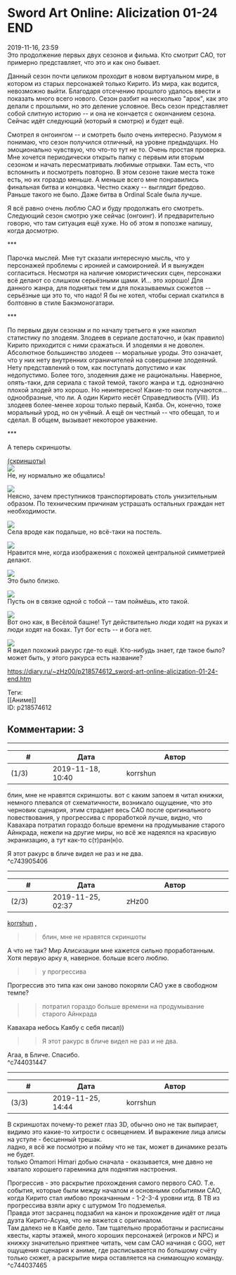 Sword Art Online: Alicization 01-24 END
=======================================

  
2019-11-16, 23:59  
 Это продолжение первых двух сезонов и фильма. Кто смотрит САО, тот примерно представляет, что это и как оно бывает.   
   
 Данный сезон почти целиком проходит в новом виртуальном мире, в котором из старых персонажей только Кирито. Из мира, как водится, невозможно выйти. Благодаря отсечению прошлого удалось ввести и показать много всего нового. Сезон разбит на несколько "арок", как это делали с прошлыми, но это деление условное. Весь сезон представляет собой слитную историю -- и она не кончается с окончанием сезона. Сейчас идёт следующий (который я смотрю) и будет ещё.   
   
 Смотрел я онгоингом -- и смотреть было очень интересно. Разумом я понимаю, что сезон получился отличный, на уровне предыдущих. Но эмоционально чувствую, что что-то тут не то. Очень простая проверка. Мне хочется периодически открыть папку с первым или вторым сезоном и начать пересматривать любимые отрывки. Там есть, что вспомнить и посмотреть повторно. В этом сезоне такие места тоже есть, но их гораздо меньше. А меньше всего мне понравились финальная битва и концовка. Честно скажу -- выглядит бредово. Раньше такого не было. Даже битва в Ordinal Scale была лучше.   
   
 Я всё равно очень люблю САО и буду продолжать его смотреть. Следующий сезон смотрю уже сейчас (онгоинг). И предварительно говорю, что там ситуация ещё хуже. Но об этом я попозже напишу, когда досмотрю.   
   
 \*\*\*   
   
 Парочка мыслей. Мне тут сказали интересную мысль, что у персонажей проблемы с иронией и самоиронией. И я вынужден согласиться. Несмотря на наличие юмористических сцен, персонажи всё делают со слишком серьёзными щами. И... это хорошо! Для данного жанра, для поднятых тем и для показываемых сюжетов -- серьёзные щи это то, что надо! Я бы не хотел, чтобы сериал скатился в болтовню в стиле Бакэмоногатари.   
   
 \*\*\*   
   
 По первым двум сезонам и по началу третьего я уже накопил статистику по злодеям. Злодеев в сериале достаточно, и (как правило) Кирито приходится с ними сражаться. И злодеями я не доволен. Абсолютное большинство злодеев -- моральные уроды. Это означает, что у них нету внутренних ограничителей на совершение злодеяний. Нету представлений о том, как поступать допустимо и как недопустимо. Более того, злодеяния даже не рациональны. Наверное, опять-таки, для сериала с такой темой, такого жанра и т.д. однозначно плохой злодей это хорошо. Но неинтересно! Какие-то они получаются... однообразные, что ли. А один Кирито несёт Справедливость (VIII). Из злодеев более-менее хорош только первый, Каяба. Он, конечно, тоже моральный урод, но он учёный. А ещё он честный -- что обещал, то и сделал. В общем, вызывает некоторое уважение.   
   
 \*\*\*   
   
 А теперь скриншоты.   
   
  [(скриншоты)](https://zHz00.diary.ru/p218574612.htm?index=1#linkmore218574612m1)       
  [![](https://i.imgur.com/8MVYtzGl.png)](https://i.imgur.com/8MVYtzG.png)    
 Не, ну нормально же общались!   
   
  [![](https://i.imgur.com/6vnMRrYl.png)](https://i.imgur.com/6vnMRrY.png)    
 Неясно, зачем преступников транспортировать столь унизительным образом. По техническим причинам устрашать остальных граждан нет необходимости.   
   
  [![](https://i.imgur.com/TnEAgHql.png)](https://i.imgur.com/TnEAgHq.png)    
 Села вроде как подальше, но всё-таки на постель.   
   
  [![](https://i.imgur.com/2Y5dEo8l.png)](https://i.imgur.com/2Y5dEo8.png)    
 Нравится мне, когда изображения с похожей центральной симметрией делают.   
   
  [![](https://i.imgur.com/Im5ftz5l.png)](https://i.imgur.com/Im5ftz5.png)    
 Это было близко.   
   
  [![](https://i.imgur.com/wLK7gfol.png)](https://i.imgur.com/wLK7gfo.png)    
 Пусть он в связке одной с тобой -- там поймёшь, кто такой.   
   
  [![](https://i.imgur.com/r1dicgal.png)](https://i.imgur.com/r1dicga.png)    
 Вот оно как, в Весёлой башне! Тут действительно люди ходят на руках и люди ходят на боках. Тут бог есть -- и бога нет.   
   
  [![](https://i.imgur.com/z7rgss0l.png)](https://i.imgur.com/z7rgss0.png)    
 Я видел похожий ракурс где-то ещё. Кто-нибудь знает, где такое было? может быть, у этого ракурса есть название?   
      
  
<https://diary.ru/~zHz00/p218574612_sword-art-online-alicization-01-24-end.htm>  
  
Теги:  
[[Аниме]]  
ID: p218574612  


Комментарии: 3
--------------

  


---



|         #         |              Дата              |                     Автор                     |           ID           |
| --- | --- | --- | --- |
| (1/3) | 2019-11-18, 10:40 | korrshun | c743905406 |

  
 блин, мне не нравятся скриншоты. вот с каким запоем я читал книжки, немного плевался от схематичности, возникало ощущение, что это черновик сценария, этим страдает весь САО после оригинального повествования, у прогрессива с проработкой лучше, видно, что Кавахара потратил гораздо больше времени на продумывание старого Айнкрада, нежели на другие миры, но всё же надеялся на красивую экранизацию, а тут как-то с(т)ран(н)о.   
   
 Я этот ракурс в бличе видел не раз и не два.   
 ^c743905406

---



|         #         |              Дата              |                     Автор                     |           ID           |
| --- | --- | --- | --- |
| (2/3) | 2019-11-25, 02:37 | zHz00 | c744031447 |

  
  [korrshun](http://Igel-kun.diary.ru "kimi wo shiranai monogatari")  ,   
 >>блин, мне не нравятся скриншоты   
   
 А что не так? Мир Алисизации мне кажется сильно проработанным. Хотя первую арку я, наверное. больше всего люблю.   
   
 >>у прогрессива   
   
 Прогрессив это типа как они заново покоряли САО уже в свободном темпе?   
   
 >>потратил гораздо больше времени на продумывание старого Айнкрада   
   
 Кавахара небось Каябу с себя писал))   
   
 >>Я этот ракурс в бличе видел не раз и не два.   
   
 Агаа, в Бличе. Спасибо.   
 ^c744031447

---



|         #         |              Дата              |                     Автор                     |           ID           |
| --- | --- | --- | --- |
| (3/3) | 2019-11-25, 14:44 | korrshun | c744037465 |

  
 В скриншотах почему-то режет глаз 3D, обычно оно не так выпирает, видимо это какие-то хитрости с освещением. И выражение лица алисы на уступе - бесценный трешак.   
 ладно, я всё же посмотрю и пойму что не так, может в динамике резать не будет.   
 только Omamori Himari добью сначала - оказывается, мне давно не хватало хорошего гаремника для поднятия настроения.   
   
 Прогрессив - это раскрытие прохождения самого первого САО. Т.е. события, которые были между началом и основными событиями САО, когда Кирито стал имбово прокачанным - 1-2-3-4 уровни итд. В ТВ из прогрессива взяли арку с штурмом 1го подземелья.   
 Правда этот засранец подзабил на канон и прохождение идёт от лица дуэта Кирито-Асуна, что не вяжется с оригиналом.   
 Там далеко не в Каябе дело. Там тщательно проработаны и расписаны квесты, карты этажей, много хороших персонажей (игроков и NPC) и книжку значительно приятнее читать, чем сам САО начиная с GGO, нет ощущения сценария к аниме, где расписывается по большому счёту только сюжет, а раскрытие мира оставляется на снимающую команду.   
 ^c744037465